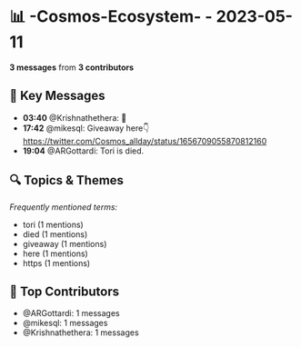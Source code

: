 # 📊 -Cosmos-Ecosystem- - 2023-05-11
**3 messages** from **3 contributors**

## 💬 Key Messages
- **03:40** @Krishnathethera: 🤚
- **17:42** @mikesql: Giveaway here👇https://twitter.com/Cosmos_allday/status/1656709055870812160
- **19:04** @ARGottardi: Tori is died.

## 🔍 Topics & Themes
*Frequently mentioned terms:*
- tori (1 mentions)
- died (1 mentions)
- giveaway (1 mentions)
- here (1 mentions)
- https (1 mentions)

## 👥 Top Contributors
- @ARGottardi: 1 messages
- @mikesql: 1 messages
- @Krishnathethera: 1 messages